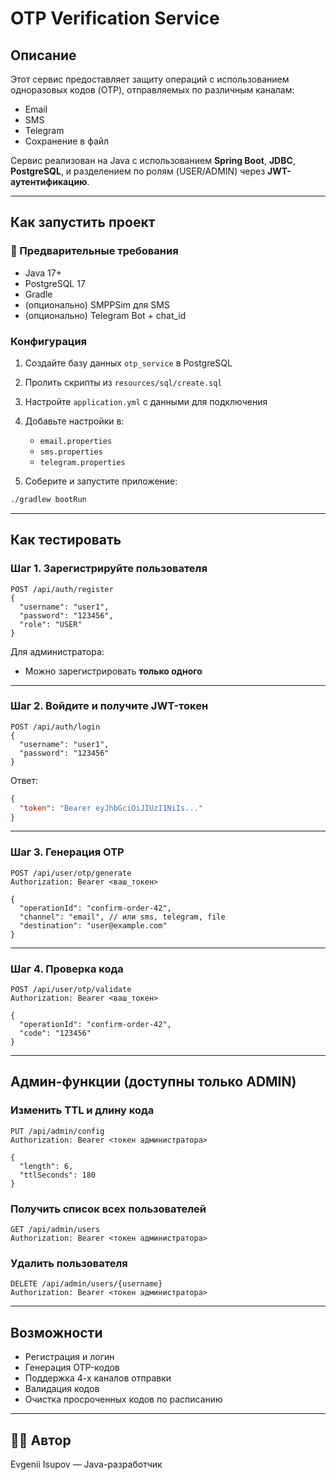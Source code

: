 # OTP Verification Service

## Описание

Этот сервис предоставляет защиту операций с использованием одноразовых кодов (OTP), отправляемых по различным каналам:

- Email
- SMS
- Telegram
- Сохранение в файл

Сервис реализован на Java с использованием **Spring Boot**, **JDBC**, **PostgreSQL**, и разделением по ролям (USER/ADMIN) через **JWT-аутентификацию**.

---

## Как запустить проект

### 🔧 Предварительные требования

- Java 17+
- PostgreSQL 17
- Gradle
- (опционально) SMPPSim для SMS
- (опционально) Telegram Bot + chat_id

### Конфигурация

1. Создайте базу данных `otp_service` в PostgreSQL
2. Пролить скрипты из `resources/sql/create.sql`
3. Настройте `application.yml` с данными для подключения
4. Добавьте настройки в:
    - `email.properties`
    - `sms.properties`
    - `telegram.properties`

5. Соберите и запустите приложение:

```bash
./gradlew bootRun
```

---

## Как тестировать

### Шаг 1. Зарегистрируйте пользователя

```http
POST /api/auth/register
{
  "username": "user1",
  "password": "123456",
  "role": "USER"
}
```

Для администратора:
- Можно зарегистрировать **только одного**

---

### Шаг 2. Войдите и получите JWT-токен

```http
POST /api/auth/login
{
  "username": "user1",
  "password": "123456"
}
```

Ответ:
```json
{
  "token": "Bearer eyJhbGciOiJIUzI1NiIs..."
}
```

---

### Шаг 3. Генерация OTP

```http
POST /api/user/otp/generate
Authorization: Bearer <ваш_токен>

{
  "operationId": "confirm-order-42",
  "channel": "email", // или sms, telegram, file
  "destination": "user@example.com"
}
```

---

### Шаг 4. Проверка кода

```http
POST /api/user/otp/validate
Authorization: Bearer <ваш_токен>

{
  "operationId": "confirm-order-42",
  "code": "123456"
}
```

---

## Админ-функции (доступны только ADMIN)

### Изменить TTL и длину кода

```http
PUT /api/admin/config
Authorization: Bearer <токен администратора>

{
  "length": 6,
  "ttlSeconds": 180
}
```

### Получить список всех пользователей

```http
GET /api/admin/users
Authorization: Bearer <токен администратора>
```

### Удалить пользователя

```http
DELETE /api/admin/users/{username}
Authorization: Bearer <токен администратора>
```

---

## Возможности

- Регистрация и логин
- Генерация OTP-кодов
- Поддержка 4-х каналов отправки
- Валидация кодов
- Очистка просроченных кодов по расписанию

---

## 🧑‍💻 Автор

Evgenii Isupov — Java-разработчик